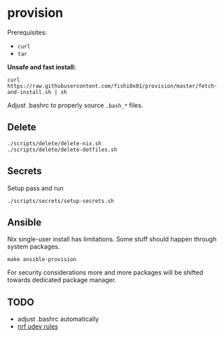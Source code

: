 # provision

Prerequisites:

* `curl`
* `tar`

**Unsafe and fast install:**

```
curl https://raw.githubusercontent.com/fishi0x01/provision/master/fetch-and-install.sh | sh
```

Adjust .bashrc to properly source `.bash_*` files.

## Delete

```
./scripts/delete/delete-nix.sh
./scripts/delete/delete-dotfiles.sh
```

## Secrets

Setup pass and run

```
./scripts/secrets/setup-secrets.sh
```

## Ansible

Nix single-user install has limitations. Some stuff should happen through system packages.

```
make ansible-provision
```

For security considerations more and more packages will be shifted towards dedicated package manager.

## TODO

- adjust .bashrc automatically
- [nrf udev rules](https://github.com/NordicSemiconductor/nrf-udev/releases)

